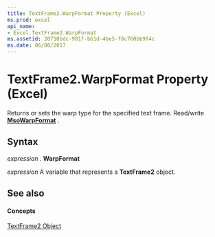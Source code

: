 ```yaml
---
title: TextFrame2.WarpFormat Property (Excel)
ms.prod: excel
api_name:
- Excel.TextFrame2.WarpFormat
ms.assetid: 20710bdc-981f-b61d-4be5-f8c760bb9f4c
ms.date: 06/08/2017
---
```



# TextFrame2.WarpFormat Property (Excel)

Returns or sets the warp type for the specified text frame. Read/write **[MsoWarpFormat](textframe2-warpformat-property-excel.md)** .


## Syntax

 _expression_ . **WarpFormat**

 _expression_ A variable that represents a **TextFrame2** object.


## See also


#### Concepts


[TextFrame2 Object](textframe2-object-excel.md)


